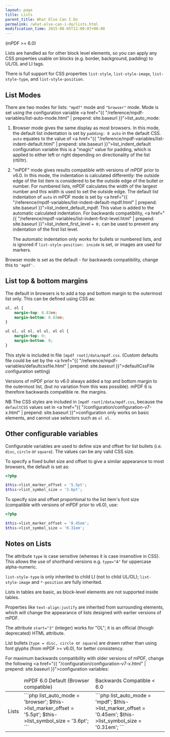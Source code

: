 ```yaml
---
layout: page
title: Lists
parent_title: What Else Can I Do
permalink: /what-else-can-i-do/lists.html
modification_time: 2015-08-05T12:00:07+00:00
---
```


(mPDF >= 6.0)

Lists are handled as for other block level elements, so you can apply any CSS properties usable on blocks (e.g. border, 
background, padding) to UL/OL and LI tags.

There is full support for CSS properties `list-style`, `list-style-image`, `list-style-type`, and `list-style-position`.

## List Modes

There are two modes for lists: `"mpdf"` mode and `"browser"` mode. Mode is set using the configuration variable
<a href="{{ "/reference/mpdf-variables/list-auto-mode.html" | prepend: site.baseurl }}">list_auto_mode</a>:

1. Browser mode gives the same display as most browsers. In this mode, the default list indentation is set by 
   `padding: 0 auto` in the default CSS. `auto` equates to the value of 
   <a href="{{ "/reference/mpdf-variables/list-indent-default.html" | prepend: site.baseurl }}">list_indent_default</a> configuration variable
   this is a "magic" value for padding, which is applied to either left or right depending on directionality of the list (rtl/ltr).

2. "mPDF" mode gives results compatible with versions of mPDF prior to v6.0. In this mode, the indentation is 
   calculated differently: the outside edge of the list item is considered to be the outside edge of the bullet or 
   number. For numbered lists, mPDF calculates the width of the largest number and this width is used to set the outside 
   edge. The default list indentation of `auto` in mPDF mode is set by <a href="{{ "/reference/mpdf-variables/list-indent-default-mpdf.html" | prepend: site.baseurl }}">list_indent_default_mpdf</a>. 
   This value is added to the automatic calculated indentation. For backwards compatibility, <a href="{{ "/reference/mpdf-variables/list-indent-first-level.html" | prepend: site.baseurl }}">list_indent_first_level</a> `= 0;` can be used to 
   prevent any indentation of the first list level.
  
   The automatic indentation only works for bullets or numbered lists, and is ignored if `list-style-position: inside` 
   is set, or images are used for markers.
  
Browser mode is set as the default - for backwards compatibility, change this to `'mpdf'`.

## List top & bottom margins

The default in browsers is to add a top and bottom margin to the outermost list only. This can be defined using CSS as:

```css
ul, ol { 
    margin-top: 0.83em; 
    margin-bottom: 0.83em;
}

ul ul, ul ol, ol ul, ol ol { 
    margin-top: 0; 
    margin-bottom: 0; 
}
```

This style is included in file `[mpdf root]/data/mpdf.css`. (Custom defaults file could be set by 
the <a href="{{ "/reference/mpdf-variables/defaultcssfile.html" | prepend: site.baseurl }}">defaultCssFile</a> configuration setting)

Versions of mPDF prior to v6.0 always added a top and bottom margin to the outermost list, (but no variation from this 
was possible). mPDF 6 is therefore backwards compatible re. the margins.

NB The CSS styles are included in `[mpdf root]/data/mpdf.css`, because the `defaultCSS` values set in 
<a href="{{ "/configuration/configuration-v7-x.html" | prepend: site.baseurl }}">configuration</a>
only works on basic elements, and cannot use selectors such as `ol ol`.

## Other configurable variables

Configurable variables are used to define size and offset for list bullets (i.e. `disc`, `circle` or `square`). The values 
can be any valid CSS size.

To specify a fixed bullet size and offset to give a similar appearance to most browsers, the default is set as:


```php
<?php

$this->list_marker_offset = '5.5pt';
$this->list_symbol_size = '3.6pt';

```

To specify size and offset proportional to the list item's font size (compatible with versions of mPDF prior to v6.0), use:

```php
<?php

$this->list_marker_offset = '0.45em';
$this->list_symbol_size = '0.31em';

```

## Notes on Lists

The attribute `type` is case sensitive (whereas it is case insensitive in CSS). This allows the use of shorthand 
versions e.g. `type="A"` for uppercase alpha-numeric.

`list-style-type` is only inherited to child LI (not to child UL/OL); `list-style-image` and `*-position` are fully 
inherited.

Lists in tables are basic, as block-level elements are not supported inside tables.

Properties like `text-align:justify` are inherited from surrounding elements, which will change the appearance of
lists designed with earlier versions of mPDF.

The attribute `start="3"` (integer) works for "OL"; it is an official (though deprecated) HTML attribute.

List bullets (`type = disc, circle `or` square`) are drawn rather than using font glyphs (from mPDF >= v6.0), 
for better consistency.

For maximum backwards compatibility with older versions of mPDF, change the following 
<a href="{{ "/configuration/configuration-v7-x.html" | prepend: site.baseurl }}">configuration variables</a>:

<table class="table">
<thead>
<tr>
  <td> </td>
  <td>mPDF 6.0 Default (Browser compatible) </td>
  <td>Backwards Compatible < 6.0 </td>
</tr>
</thead>
<tbody>
<tr>
  <td>Lists</td>
  <td markdown="1">
  ```php
  <?php
  $this->list_auto_mode = 'browser'; 
  $this->list_marker_offset = '5.5pt'; 
  $this->list_symbol_size = '3.6pt';
  ```
  </td>
  <td markdown="1">
  ```php
  <?php
  $this->list_auto_mode = 'mpdf'; 
  $this->list_marker_offset = '0.45em'; 
  $this->list_symbol_size = '0.31em';
  ```
  </td>
</tr>
</tbody>
</table>

